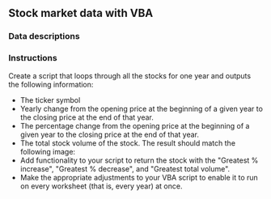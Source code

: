 ## Stock market data with VBA

### Data descriptions

### Instructions

Create a script that loops through all the stocks for one year and outputs the following information:

- The ticker symbol
- Yearly change from the opening price at the beginning of a given year to the closing price at the end of that year.
- The percentage change from the opening price at the beginning of a given year to the closing price at the end of that year.
- The total stock volume of the stock. The result should match the following image:
- Add functionality to your script to return the stock with the "Greatest % increase", "Greatest % decrease", and "Greatest total volume".
- Make the appropriate adjustments to your VBA script to enable it to run on every worksheet (that is, every year) at once.




